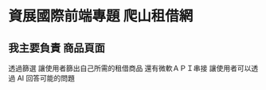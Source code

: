 # 資展國際前端專題 爬山租借網

## 我主要負責 商品頁面  
透過篩選 讓使用者篩出自己所需的租借商品
還有微軟ＡＰＩ串接 讓使用者可以透過 AI 回答可能的問題
 
 <img src="https://i.imgur.com/fgJhJmZ.jpg" alt="">
<img src="https://i.imgur.com/xpaKrsh.jpg" alt="">
<img src="https://www.cakeresume.com/cdn-cgi/image/fit=scale-down,format=auto,w=828/https://images.cakeresume.com/P5AW4/bh20511/6a20166f-b141-43c6-afe6-bd354992480d.png" alt="">